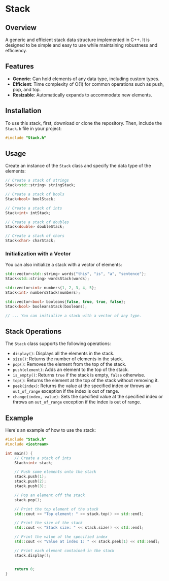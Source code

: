 # Stack

## Overview

A generic and efficient stack data structure implemented in C++. It is designed to be simple and easy to use while maintaining robustness and efficiency.

## Features

- **Generic**: Can hold elements of any data type, including custom types.
- **Efficient**: Time complexity of O(1) for common operations such as push, pop, and top.
- **Resizable**: Automatically expands to accommodate new elements.

## Installation

To use this stack, first, download or clone the repository. Then, include the `Stack.h` file in your project:

```cpp
#include "Stack.h"
```

## Usage

Create an instance of the `Stack` class and specify the data type of the elements:

```cpp
// Create a stack of strings
Stack<std::string> stringStack;

// Create a stack of bools
Stack<bool> boolStack;

// Create a stack of ints
Stack<int> intStack;

// Create a stack of doubles
Stack<double> doubleStack;

// Create a stack of chars
Stack<char> charStack;
```

### Initialization with a Vector

You can also initialize a stack with a vector of elements:

```cpp
std::vector<std::string> words{"this", "is", "a", "sentence"};
Stack<std::string> wordsStack(words);

std::vector<int> numbers{1, 2, 3, 4, 5};
Stack<int> numbersStack(numbers);

std::vector<bool> booleans{false, true, true, false};
Stack<bool> booleansStack(booleans);

// ... You can initialize a stack with a vector of any type.
```

## Stack Operations

The `Stack` class supports the following operations:

- `display()`: Displays all the elements in the stack.
- `size()`: Returns the number of elements in the stack.
- `pop()`: Removes the element from the top of the stack.
- `push(element)`: Adds an element to the top of the stack.
- `is_empty()`: Returns `true` if the stack is empty, `false` otherwise.
- `top()`: Returns the element at the top of the stack without removing it.
- `peek(index)`: Returns the value at the specified index or throws an `out_of_range` exception if the index is out of range.
- `change(index, value)`: Sets the specified value at the specified index or throws an `out_of_range` exception if the index is out of range.

## Example

Here's an example of how to use the stack:

```cpp
#include "Stack.h"
#include <iostream>

int main() {
    // Create a stack of ints
    Stack<int> stack;

    // Push some elements onto the stack
    stack.push(1);
    stack.push(2);
    stack.push(3);

    // Pop an element off the stack
    stack.pop();

    // Print the top element of the stack
    std::cout << "Top element: " << stack.top() << std::endl;

    // Print the size of the stack
    std::cout << "Stack size: " << stack.size() << std::endl;

    // Print the value of the specified index
    std::cout << "Value at index 1: " << stack.peek(1) << std::endl;

    // Print each element contained in the stack
    stack.display();


    return 0;
}
```
